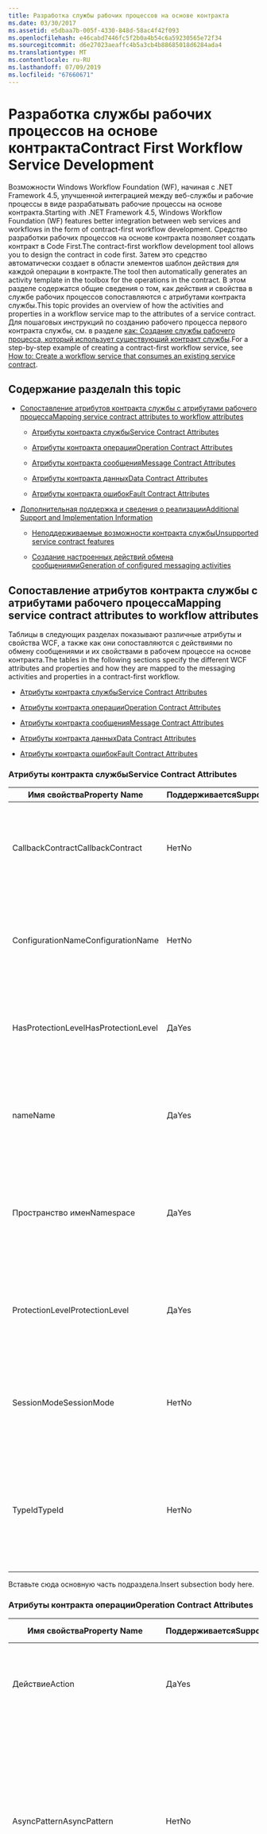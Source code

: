 ```yaml
---
title: Разработка службы рабочих процессов на основе контракта
ms.date: 03/30/2017
ms.assetid: e5dbaa7b-005f-4330-848d-58ac4f42f093
ms.openlocfilehash: e46cabd7446fc5f2b0a4b54c6a59230565e72f34
ms.sourcegitcommit: d6e27023aeaffc4b5a3cb4b88685018d6284ada4
ms.translationtype: MT
ms.contentlocale: ru-RU
ms.lasthandoff: 07/09/2019
ms.locfileid: "67660671"
---
```

# <a name="contract-first-workflow-service-development"></a><span data-ttu-id="357e9-102">Разработка службы рабочих процессов на основе контракта</span><span class="sxs-lookup"><span data-stu-id="357e9-102">Contract First Workflow Service Development</span></span>

<span data-ttu-id="357e9-103">Возможности Windows Workflow Foundation (WF), начиная с .NET Framework 4.5, улучшенной интеграцией между веб-службы и рабочие процессы в виде разрабатывать рабочие процессы на основе контракта.</span><span class="sxs-lookup"><span data-stu-id="357e9-103">Starting with .NET Framework 4.5, Windows Workflow Foundation (WF) features better integration between web services and workflows in the form of contract-first workflow development.</span></span> <span data-ttu-id="357e9-104">Средство разработки рабочих процессов на основе контракта позволяет создать контракт в Code First.</span><span class="sxs-lookup"><span data-stu-id="357e9-104">The contract-first workflow development tool allows you to design the contract in code first.</span></span> <span data-ttu-id="357e9-105">Затем это средство автоматически создает в области элементов шаблон действия для каждой операции в контракте.</span><span class="sxs-lookup"><span data-stu-id="357e9-105">The tool then automatically generates an activity template in the toolbox for the operations in the contract.</span></span> <span data-ttu-id="357e9-106">В этом разделе содержатся общие сведения о том, как действия и свойства в службе рабочих процессов сопоставляются с атрибутами контракта службы.</span><span class="sxs-lookup"><span data-stu-id="357e9-106">This topic provides an overview of how the activities and properties in a workflow service map to the attributes of a service contract.</span></span> <span data-ttu-id="357e9-107">Для пошаговых инструкций по созданию рабочего процесса первого контракта службы, см. в разделе [как: Создание службы рабочего процесса, который использует существующий контракт службы](how-to-create-a-workflow-service-that-consumes-an-existing-service-contract.md).</span><span class="sxs-lookup"><span data-stu-id="357e9-107">For a step-by-step example of creating a contract-first workflow service, see [How to: Create a workflow service that consumes an existing service contract](how-to-create-a-workflow-service-that-consumes-an-existing-service-contract.md).</span></span>

## <a name="in-this-topic"></a><span data-ttu-id="357e9-108">Содержание раздела</span><span class="sxs-lookup"><span data-stu-id="357e9-108">In this topic</span></span>

- [<span data-ttu-id="357e9-109">Сопоставление атрибутов контракта службы с атрибутами рабочего процесса</span><span class="sxs-lookup"><span data-stu-id="357e9-109">Mapping service contract attributes to workflow attributes</span></span>](contract-first-workflow-service-development.md#MappingAttributes)

  - [<span data-ttu-id="357e9-110">Атрибуты контракта службы</span><span class="sxs-lookup"><span data-stu-id="357e9-110">Service Contract Attributes</span></span>](contract-first-workflow-service-development.md#ServiceContract)

  - [<span data-ttu-id="357e9-111">Атрибуты контракта операции</span><span class="sxs-lookup"><span data-stu-id="357e9-111">Operation Contract Attributes</span></span>](contract-first-workflow-service-development.md#OperationContract)

  - [<span data-ttu-id="357e9-112">Атрибуты контракта сообщения</span><span class="sxs-lookup"><span data-stu-id="357e9-112">Message Contract Attributes</span></span>](contract-first-workflow-service-development.md#MessageContract)

  - [<span data-ttu-id="357e9-113">Атрибуты контракта данных</span><span class="sxs-lookup"><span data-stu-id="357e9-113">Data Contract Attributes</span></span>](contract-first-workflow-service-development.md#DataContract)

  - [<span data-ttu-id="357e9-114">Атрибуты контракта ошибок</span><span class="sxs-lookup"><span data-stu-id="357e9-114">Fault Contract Attributes</span></span>](contract-first-workflow-service-development.md#FaultContract)

- [<span data-ttu-id="357e9-115">Дополнительная поддержка и сведения о реализации</span><span class="sxs-lookup"><span data-stu-id="357e9-115">Additional Support and Implementation Information</span></span>](contract-first-workflow-service-development.md#AdditionalSupport)

  - [<span data-ttu-id="357e9-116">Неподдерживаемые возможности контракта службы</span><span class="sxs-lookup"><span data-stu-id="357e9-116">Unsupported service contract features</span></span>](contract-first-workflow-service-development.md#UnsupportedFeatures)

  - [<span data-ttu-id="357e9-117">Создание настроенных действий обмена сообщениями</span><span class="sxs-lookup"><span data-stu-id="357e9-117">Generation of configured messaging activities</span></span>](contract-first-workflow-service-development.md#ActivityGeneration)

## <a name="MappingAttributes"></a> <span data-ttu-id="357e9-118">Сопоставление атрибутов контракта службы с атрибутами рабочего процесса</span><span class="sxs-lookup"><span data-stu-id="357e9-118">Mapping service contract attributes to workflow attributes</span></span>

<span data-ttu-id="357e9-119">Таблицы в следующих разделах показывают различные атрибуты и свойства WCF, а также как они сопоставляются с действиями по обмену сообщениями и их свойствами в рабочем процессе на основе контракта.</span><span class="sxs-lookup"><span data-stu-id="357e9-119">The tables in the following sections specify the different WCF attributes and properties and how they are mapped to the messaging activities and properties in a contract-first workflow.</span></span>

- [<span data-ttu-id="357e9-120">Атрибуты контракта службы</span><span class="sxs-lookup"><span data-stu-id="357e9-120">Service Contract Attributes</span></span>](contract-first-workflow-service-development.md#ServiceContract)

- [<span data-ttu-id="357e9-121">Атрибуты контракта операции</span><span class="sxs-lookup"><span data-stu-id="357e9-121">Operation Contract Attributes</span></span>](contract-first-workflow-service-development.md#OperationContract)

- [<span data-ttu-id="357e9-122">Атрибуты контракта сообщения</span><span class="sxs-lookup"><span data-stu-id="357e9-122">Message Contract Attributes</span></span>](contract-first-workflow-service-development.md#MessageContract)

- [<span data-ttu-id="357e9-123">Атрибуты контракта данных</span><span class="sxs-lookup"><span data-stu-id="357e9-123">Data Contract Attributes</span></span>](contract-first-workflow-service-development.md#DataContract)

- [<span data-ttu-id="357e9-124">Атрибуты контракта ошибок</span><span class="sxs-lookup"><span data-stu-id="357e9-124">Fault Contract Attributes</span></span>](contract-first-workflow-service-development.md#FaultContract)

### <a name="ServiceContract"></a> <span data-ttu-id="357e9-125">Атрибуты контракта службы</span><span class="sxs-lookup"><span data-stu-id="357e9-125">Service Contract Attributes</span></span>

|<span data-ttu-id="357e9-126">Имя свойства</span><span class="sxs-lookup"><span data-stu-id="357e9-126">Property Name</span></span>|<span data-ttu-id="357e9-127">Поддерживается</span><span class="sxs-lookup"><span data-stu-id="357e9-127">Supported</span></span>|<span data-ttu-id="357e9-128">Описание</span><span class="sxs-lookup"><span data-stu-id="357e9-128">Description</span></span>|<span data-ttu-id="357e9-129">Проверка рабочего процесса</span><span class="sxs-lookup"><span data-stu-id="357e9-129">WF Validation</span></span>|
|-------------------|---------------|-----------------|-------------------|
|<span data-ttu-id="357e9-130">CallbackContract</span><span class="sxs-lookup"><span data-stu-id="357e9-130">CallbackContract</span></span>|<span data-ttu-id="357e9-131">Нет</span><span class="sxs-lookup"><span data-stu-id="357e9-131">No</span></span>|<span data-ttu-id="357e9-132">Возвращает или задает тип контракта обратного вызова, если контракт является дуплексным.</span><span class="sxs-lookup"><span data-stu-id="357e9-132">Gets or sets the type of callback contract when the contract is a duplex contract.</span></span>|<span data-ttu-id="357e9-133">(не определено)</span><span class="sxs-lookup"><span data-stu-id="357e9-133">(N/A)</span></span>|
|<span data-ttu-id="357e9-134">ConfigurationName</span><span class="sxs-lookup"><span data-stu-id="357e9-134">ConfigurationName</span></span>|<span data-ttu-id="357e9-135">Нет</span><span class="sxs-lookup"><span data-stu-id="357e9-135">No</span></span>|<span data-ttu-id="357e9-136">Возвращает или задает имя, используемое для поиска службы в файле конфигурации приложения.</span><span class="sxs-lookup"><span data-stu-id="357e9-136">Gets or sets the name used to locate the service in an application configuration file.</span></span>|<span data-ttu-id="357e9-137">(не определено)</span><span class="sxs-lookup"><span data-stu-id="357e9-137">(N/A)</span></span>|
|<span data-ttu-id="357e9-138">HasProtectionLevel</span><span class="sxs-lookup"><span data-stu-id="357e9-138">HasProtectionLevel</span></span>|<span data-ttu-id="357e9-139">Да</span><span class="sxs-lookup"><span data-stu-id="357e9-139">Yes</span></span>|<span data-ttu-id="357e9-140">Возвращает значение, указывающее, присвоен ли участнику уровень защиты.</span><span class="sxs-lookup"><span data-stu-id="357e9-140">Gets a value that indicates whether the member has a protection level assigned.</span></span>|<span data-ttu-id="357e9-141">Свойство Receive.ProtectionLevel не должно иметь значение NULL.</span><span class="sxs-lookup"><span data-stu-id="357e9-141">Receive.ProtectionLevel should not be null.</span></span>|
|<span data-ttu-id="357e9-142">name</span><span class="sxs-lookup"><span data-stu-id="357e9-142">Name</span></span>|<span data-ttu-id="357e9-143">Да</span><span class="sxs-lookup"><span data-stu-id="357e9-143">Yes</span></span>|<span data-ttu-id="357e9-144">Возвращает или задает имя для \<portType > элемент в язык описания веб-служб (WSDL).</span><span class="sxs-lookup"><span data-stu-id="357e9-144">Gets or sets the name for the \<portType> element in Web Services Description Language (WSDL).</span></span>|<span data-ttu-id="357e9-145">Свойство Receive.ServiceContractName.LocalName должно согласовываться.</span><span class="sxs-lookup"><span data-stu-id="357e9-145">Receive.ServiceContractName.LocalName should match.</span></span>|
|<span data-ttu-id="357e9-146">Пространство имен</span><span class="sxs-lookup"><span data-stu-id="357e9-146">Namespace</span></span>|<span data-ttu-id="357e9-147">Да</span><span class="sxs-lookup"><span data-stu-id="357e9-147">Yes</span></span>|<span data-ttu-id="357e9-148">Возвращает или задает пространство имен \<portType > элемент в язык описания веб-служб (WSDL).</span><span class="sxs-lookup"><span data-stu-id="357e9-148">Gets or sets the namespace of the \<portType> element in Web Services Description Language (WSDL).</span></span>|<span data-ttu-id="357e9-149">Свойство Receive.ServiceContractName.NameSpace должно согласовываться.</span><span class="sxs-lookup"><span data-stu-id="357e9-149">Receive.ServiceContractName.NameSpace should match</span></span>|
|<span data-ttu-id="357e9-150">ProtectionLevel</span><span class="sxs-lookup"><span data-stu-id="357e9-150">ProtectionLevel</span></span>|<span data-ttu-id="357e9-151">Да</span><span class="sxs-lookup"><span data-stu-id="357e9-151">Yes</span></span>|<span data-ttu-id="357e9-152">Указывает, должна ли привязка для контракта поддерживать значение свойства ProtectionLevel.</span><span class="sxs-lookup"><span data-stu-id="357e9-152">Specifies whether the binding for the contract must support the value of the ProtectionLevel property.</span></span>|<span data-ttu-id="357e9-153">Свойство Receive.ProtectionLevel должно согласовываться.</span><span class="sxs-lookup"><span data-stu-id="357e9-153">Receive.ProtectionLevel should match.</span></span>|
|<span data-ttu-id="357e9-154">SessionMode</span><span class="sxs-lookup"><span data-stu-id="357e9-154">SessionMode</span></span>|<span data-ttu-id="357e9-155">Нет</span><span class="sxs-lookup"><span data-stu-id="357e9-155">No</span></span>|<span data-ttu-id="357e9-156">Возвращает или задает значение, указывающее, разрешены, запрещены или требуются ли сеансы.</span><span class="sxs-lookup"><span data-stu-id="357e9-156">Gets or sets whether sessions are allowed, not allowed or required.</span></span>|<span data-ttu-id="357e9-157">(не определено)</span><span class="sxs-lookup"><span data-stu-id="357e9-157">(N/A)</span></span>|
|<span data-ttu-id="357e9-158">TypeId</span><span class="sxs-lookup"><span data-stu-id="357e9-158">TypeId</span></span>|<span data-ttu-id="357e9-159">Нет</span><span class="sxs-lookup"><span data-stu-id="357e9-159">No</span></span>|<span data-ttu-id="357e9-160">В случае реализации в производном классе возвращает уникальный идентификатор для этого атрибута.</span><span class="sxs-lookup"><span data-stu-id="357e9-160">When implemented in a derived class, gets a unique identifier for this Attribute.</span></span> <span data-ttu-id="357e9-161">(Наследуется от атрибута.)</span><span class="sxs-lookup"><span data-stu-id="357e9-161">(Inherited from Attribute.)</span></span>|<span data-ttu-id="357e9-162">(не определено)</span><span class="sxs-lookup"><span data-stu-id="357e9-162">(N/A)</span></span>|

<span data-ttu-id="357e9-163">Вставьте сюда основную часть подраздела.</span><span class="sxs-lookup"><span data-stu-id="357e9-163">Insert subsection body here.</span></span>

### <a name="OperationContract"></a> <span data-ttu-id="357e9-164">Атрибуты контракта операции</span><span class="sxs-lookup"><span data-stu-id="357e9-164">Operation Contract Attributes</span></span>

|<span data-ttu-id="357e9-165">Имя свойства</span><span class="sxs-lookup"><span data-stu-id="357e9-165">Property Name</span></span>|<span data-ttu-id="357e9-166">Поддерживается</span><span class="sxs-lookup"><span data-stu-id="357e9-166">Supported</span></span>|<span data-ttu-id="357e9-167">Описание</span><span class="sxs-lookup"><span data-stu-id="357e9-167">Description</span></span>|<span data-ttu-id="357e9-168">Проверка рабочего процесса</span><span class="sxs-lookup"><span data-stu-id="357e9-168">WF Validation</span></span>|
|-------------------|---------------|-----------------|-------------------|
|<span data-ttu-id="357e9-169">Действие</span><span class="sxs-lookup"><span data-stu-id="357e9-169">Action</span></span>|<span data-ttu-id="357e9-170">Да</span><span class="sxs-lookup"><span data-stu-id="357e9-170">Yes</span></span>|<span data-ttu-id="357e9-171">Возвращает или задает действие WS-Addressing сообщения запроса.</span><span class="sxs-lookup"><span data-stu-id="357e9-171">Gets or sets the WS-Addressing action of the request message.</span></span>|<span data-ttu-id="357e9-172">Свойство Receive.Action должно согласовываться.</span><span class="sxs-lookup"><span data-stu-id="357e9-172">Receive.Action should match.</span></span>|
|<span data-ttu-id="357e9-173">AsyncPattern</span><span class="sxs-lookup"><span data-stu-id="357e9-173">AsyncPattern</span></span>|<span data-ttu-id="357e9-174">Нет</span><span class="sxs-lookup"><span data-stu-id="357e9-174">No</span></span>|<span data-ttu-id="357e9-175">Указывает, что операция реализуется асинхронно с помощью Begin\<ИмяМетода > и End\<ИмяМетода > пары методов в контракте службы.</span><span class="sxs-lookup"><span data-stu-id="357e9-175">Indicates that an operation is implemented asynchronously using a Begin\<methodName> and End\<methodName> method pair in a service contract.</span></span>|<span data-ttu-id="357e9-176">(не определено)</span><span class="sxs-lookup"><span data-stu-id="357e9-176">(N/A)</span></span>|
|<span data-ttu-id="357e9-177">HasProtectionLevel</span><span class="sxs-lookup"><span data-stu-id="357e9-177">HasProtectionLevel</span></span>|<span data-ttu-id="357e9-178">Да</span><span class="sxs-lookup"><span data-stu-id="357e9-178">Yes</span></span>|<span data-ttu-id="357e9-179">Возвращает значение, указывающее, должны ли сообщения этой операции шифроваться, подписываться или шифроваться и подписываться.</span><span class="sxs-lookup"><span data-stu-id="357e9-179">Gets a value that indicates whether the messages for this operation must be encrypted, signed, or both.</span></span>|<span data-ttu-id="357e9-180">Свойство Receive.ProtectionLevel не должно иметь значение NULL.</span><span class="sxs-lookup"><span data-stu-id="357e9-180">Receive.ProtectionLevel should not be null.</span></span>|
|<span data-ttu-id="357e9-181">IsInitiating</span><span class="sxs-lookup"><span data-stu-id="357e9-181">IsInitiating</span></span>|<span data-ttu-id="357e9-182">Нет</span><span class="sxs-lookup"><span data-stu-id="357e9-182">No</span></span>|<span data-ttu-id="357e9-183">Возвращает или задает значение, указывающее, реализует ли метод операцию, которая может инициировать сеанс на сервере (если такой сеанс существует).</span><span class="sxs-lookup"><span data-stu-id="357e9-183">Gets or sets a value that indicates whether the method implements an operation that can initiate a session on the server(if such a session exists).</span></span>|<span data-ttu-id="357e9-184">(не определено)</span><span class="sxs-lookup"><span data-stu-id="357e9-184">(N/A)</span></span>|
|<span data-ttu-id="357e9-185">IsOneWay</span><span class="sxs-lookup"><span data-stu-id="357e9-185">IsOneWay</span></span>|<span data-ttu-id="357e9-186">Да</span><span class="sxs-lookup"><span data-stu-id="357e9-186">Yes</span></span>|<span data-ttu-id="357e9-187">Возвращает или задает значение, указывающее, возвращает ли операция ответное сообщение.</span><span class="sxs-lookup"><span data-stu-id="357e9-187">Gets or sets a value that indicates whether an operation returns a reply message.</span></span>|<span data-ttu-id="357e9-188">(Не существует SendReply для этого Receive ИЛИ ReceiveReply для этого Send.)</span><span class="sxs-lookup"><span data-stu-id="357e9-188">(No SendReply for this Receive OR no ReceiveReply for this Send).</span></span>|
|<span data-ttu-id="357e9-189">IsTerminating</span><span class="sxs-lookup"><span data-stu-id="357e9-189">IsTerminating</span></span>|<span data-ttu-id="357e9-190">Нет</span><span class="sxs-lookup"><span data-stu-id="357e9-190">No</span></span>|<span data-ttu-id="357e9-191">Возвращает или задает значение, указывающее, приводит ли операция службы к закрытию сеанса сервером после отправки ответного сообщения, если оно есть.</span><span class="sxs-lookup"><span data-stu-id="357e9-191">Gets or sets a value that indicates whether the service operation causes the server to close the session after the reply message, if any, is sent.</span></span>|<span data-ttu-id="357e9-192">(не определено)</span><span class="sxs-lookup"><span data-stu-id="357e9-192">(N/A)</span></span>|
|<span data-ttu-id="357e9-193">name</span><span class="sxs-lookup"><span data-stu-id="357e9-193">Name</span></span>|<span data-ttu-id="357e9-194">Да</span><span class="sxs-lookup"><span data-stu-id="357e9-194">Yes</span></span>|<span data-ttu-id="357e9-195">Возвращает или задает имя операции.</span><span class="sxs-lookup"><span data-stu-id="357e9-195">Gets or sets the name of the operation.</span></span>|<span data-ttu-id="357e9-196">Свойство Receive.OperationName должно согласовываться.</span><span class="sxs-lookup"><span data-stu-id="357e9-196">Receive.OperationName should match.</span></span>|
|<span data-ttu-id="357e9-197">ProtectionLevel</span><span class="sxs-lookup"><span data-stu-id="357e9-197">ProtectionLevel</span></span>|<span data-ttu-id="357e9-198">Да</span><span class="sxs-lookup"><span data-stu-id="357e9-198">Yes</span></span>|<span data-ttu-id="357e9-199">Возвращает или задает значение, указывающее, должны ли сообщения операции шифроваться, подписываться или шифроваться и подписываться.</span><span class="sxs-lookup"><span data-stu-id="357e9-199">Gets or sets a value that specifies whether the messages of an operation must be encrypted, signed, or both.</span></span>|<span data-ttu-id="357e9-200">Свойство Receive.ProtectionLevel должно согласовываться.</span><span class="sxs-lookup"><span data-stu-id="357e9-200">Receive.ProtectionLevel should match.</span></span>|
|<span data-ttu-id="357e9-201">ReplyAction</span><span class="sxs-lookup"><span data-stu-id="357e9-201">ReplyAction</span></span>|<span data-ttu-id="357e9-202">Да</span><span class="sxs-lookup"><span data-stu-id="357e9-202">Yes</span></span>|<span data-ttu-id="357e9-203">Возвращает или задает значение действия SOAP для ответного сообщения операции.</span><span class="sxs-lookup"><span data-stu-id="357e9-203">Gets or sets the value of the SOAP action for the reply message of the operation.</span></span>|<span data-ttu-id="357e9-204">Свойство SendReply.Action должно согласовываться.</span><span class="sxs-lookup"><span data-stu-id="357e9-204">SendReply.Action should match.</span></span>|
|<span data-ttu-id="357e9-205">TypeId</span><span class="sxs-lookup"><span data-stu-id="357e9-205">TypeId</span></span>|<span data-ttu-id="357e9-206">Нет</span><span class="sxs-lookup"><span data-stu-id="357e9-206">No</span></span>|<span data-ttu-id="357e9-207">В случае реализации в производном классе возвращает уникальный идентификатор для этого атрибута.</span><span class="sxs-lookup"><span data-stu-id="357e9-207">When implemented in a derived class, gets a unique identifier for this Attribute.</span></span> <span data-ttu-id="357e9-208">(Наследуется от атрибута.)</span><span class="sxs-lookup"><span data-stu-id="357e9-208">(Inherited from Attribute.)</span></span>|<span data-ttu-id="357e9-209">(не определено)</span><span class="sxs-lookup"><span data-stu-id="357e9-209">(N/A)</span></span>|

### <a name="MessageContract"></a> <span data-ttu-id="357e9-210">Атрибуты контракта сообщения</span><span class="sxs-lookup"><span data-stu-id="357e9-210">Message Contract Attributes</span></span>

|<span data-ttu-id="357e9-211">Имя свойства</span><span class="sxs-lookup"><span data-stu-id="357e9-211">Property Name</span></span>|<span data-ttu-id="357e9-212">Поддерживается</span><span class="sxs-lookup"><span data-stu-id="357e9-212">Supported</span></span>|<span data-ttu-id="357e9-213">Описание</span><span class="sxs-lookup"><span data-stu-id="357e9-213">Description</span></span>|<span data-ttu-id="357e9-214">Проверка рабочего процесса</span><span class="sxs-lookup"><span data-stu-id="357e9-214">WF Validation</span></span>|
|-------------------|---------------|-----------------|-------------------|
|<span data-ttu-id="357e9-215">HasProtectionLevel</span><span class="sxs-lookup"><span data-stu-id="357e9-215">HasProtectionLevel</span></span>|<span data-ttu-id="357e9-216">Да</span><span class="sxs-lookup"><span data-stu-id="357e9-216">Yes</span></span>|<span data-ttu-id="357e9-217">Возвращает значение, указывающее, присвоен ли сообщению уровень защиты.</span><span class="sxs-lookup"><span data-stu-id="357e9-217">Gets a value that indicates whether the message has a protection level.</span></span>|<span data-ttu-id="357e9-218">Проверка не выполняется (Receive.Content и SendReply.Content должны согласовываться с типом контракта сообщения).</span><span class="sxs-lookup"><span data-stu-id="357e9-218">No validation (Receive.Content and SendReply.Content must match the message contract type).</span></span>|
|<span data-ttu-id="357e9-219">IsWrapped</span><span class="sxs-lookup"><span data-stu-id="357e9-219">IsWrapped</span></span>|<span data-ttu-id="357e9-220">Да</span><span class="sxs-lookup"><span data-stu-id="357e9-220">Yes</span></span>|<span data-ttu-id="357e9-221">Возвращает или задает значение, указывающее, имеет ли текст сообщения элемент программы-оболочки.</span><span class="sxs-lookup"><span data-stu-id="357e9-221">Gets or sets a value that specifies whether the message body has a wrapper element.</span></span>|<span data-ttu-id="357e9-222">Проверка не выполняется (Receive.Content и Sendreply.Content должны согласовываться с типом контракта сообщения).</span><span class="sxs-lookup"><span data-stu-id="357e9-222">No validation (Receive.Content and Sendreply.Content must match the message contract type).</span></span>|
|<span data-ttu-id="357e9-223">ProtectionLevel</span><span class="sxs-lookup"><span data-stu-id="357e9-223">ProtectionLevel</span></span>|<span data-ttu-id="357e9-224">Нет</span><span class="sxs-lookup"><span data-stu-id="357e9-224">No</span></span>|<span data-ttu-id="357e9-225">Возвращает или задает значение, указывающее, необходимо ли шифровать сообщение, подписывать его или и то и другое.</span><span class="sxs-lookup"><span data-stu-id="357e9-225">Gets or sets a value that specified whether the message must be encrypted, signed, or both.</span></span>|<span data-ttu-id="357e9-226">(не определено)</span><span class="sxs-lookup"><span data-stu-id="357e9-226">(N/A)</span></span>|
|<span data-ttu-id="357e9-227">TypeId</span><span class="sxs-lookup"><span data-stu-id="357e9-227">TypeId</span></span>|<span data-ttu-id="357e9-228">Да</span><span class="sxs-lookup"><span data-stu-id="357e9-228">Yes</span></span>|<span data-ttu-id="357e9-229">В случае реализации в производном классе возвращает уникальный идентификатор для этого атрибута.</span><span class="sxs-lookup"><span data-stu-id="357e9-229">When implemented in a derived class, gets a unique identifier for this Attribute.</span></span> <span data-ttu-id="357e9-230">(Наследуется от атрибута.)</span><span class="sxs-lookup"><span data-stu-id="357e9-230">(Inherited from Attribute.)</span></span>|<span data-ttu-id="357e9-231">Проверка не выполняется (Receive.Content и SendReply.Content должны согласовываться с типом контракта сообщения).</span><span class="sxs-lookup"><span data-stu-id="357e9-231">No validation (Receive.Content and SendReply.Content must match the message contract type).</span></span>|
|<span data-ttu-id="357e9-232">WrapperName</span><span class="sxs-lookup"><span data-stu-id="357e9-232">WrapperName</span></span>|<span data-ttu-id="357e9-233">Да</span><span class="sxs-lookup"><span data-stu-id="357e9-233">Yes</span></span>|<span data-ttu-id="357e9-234">Возвращает или задает имя элемента программы-оболочки текста сообщения.</span><span class="sxs-lookup"><span data-stu-id="357e9-234">Gets or sets the name of the wrapper element of the message body.</span></span>|<span data-ttu-id="357e9-235">Проверка не выполняется (Receive.Content и SendReply.Content должны согласовываться с типом контракта сообщения).</span><span class="sxs-lookup"><span data-stu-id="357e9-235">No validation (Receive.Content and SendReply.Content must match the message contract type).</span></span>|
|<span data-ttu-id="357e9-236">WrapperNamespace</span><span class="sxs-lookup"><span data-stu-id="357e9-236">WrapperNamespace</span></span>|<span data-ttu-id="357e9-237">Нет</span><span class="sxs-lookup"><span data-stu-id="357e9-237">No</span></span>|<span data-ttu-id="357e9-238">Возвращает или задает пространство имен элемента программы-оболочки текста сообщения.</span><span class="sxs-lookup"><span data-stu-id="357e9-238">Gets or sets the namespace of the message body wrapper element.</span></span>|<span data-ttu-id="357e9-239">(не определено)</span><span class="sxs-lookup"><span data-stu-id="357e9-239">(N/A)</span></span>|

### <a name="DataContract"></a> <span data-ttu-id="357e9-240">Атрибуты контракта данных</span><span class="sxs-lookup"><span data-stu-id="357e9-240">Data Contract Attributes</span></span>

|<span data-ttu-id="357e9-241">Имя свойства</span><span class="sxs-lookup"><span data-stu-id="357e9-241">Property Name</span></span>|<span data-ttu-id="357e9-242">Поддерживается</span><span class="sxs-lookup"><span data-stu-id="357e9-242">Supported</span></span>|<span data-ttu-id="357e9-243">Описание</span><span class="sxs-lookup"><span data-stu-id="357e9-243">Description</span></span>|<span data-ttu-id="357e9-244">Проверка рабочего процесса</span><span class="sxs-lookup"><span data-stu-id="357e9-244">WF Validation</span></span>|
|-------------------|---------------|-----------------|-------------------|
|<span data-ttu-id="357e9-245">IsReference</span><span class="sxs-lookup"><span data-stu-id="357e9-245">IsReference</span></span>|<span data-ttu-id="357e9-246">Нет</span><span class="sxs-lookup"><span data-stu-id="357e9-246">No</span></span>|<span data-ttu-id="357e9-247">Возвращает или задает значение, указывающее, следует ли сохранять данные ссылки на объект.</span><span class="sxs-lookup"><span data-stu-id="357e9-247">Gets or sets a value that indicates whether to preserve object reference data.</span></span>|<span data-ttu-id="357e9-248">(не определено)</span><span class="sxs-lookup"><span data-stu-id="357e9-248">(N/A)</span></span>|
|<span data-ttu-id="357e9-249">name</span><span class="sxs-lookup"><span data-stu-id="357e9-249">Name</span></span>|<span data-ttu-id="357e9-250">Да</span><span class="sxs-lookup"><span data-stu-id="357e9-250">Yes</span></span>|<span data-ttu-id="357e9-251">Возвращает или задает имя для контракта данных типа.</span><span class="sxs-lookup"><span data-stu-id="357e9-251">Gets or sets the name of the data contract for the type.</span></span>|<span data-ttu-id="357e9-252">Проверка не выполняется (Receive.Content и SendReply.Content должны согласовываться с типом контракта сообщения).</span><span class="sxs-lookup"><span data-stu-id="357e9-252">No validation (Receive.Content and SendReply.Content must match the message contract type).</span></span>|
|<span data-ttu-id="357e9-253">Пространство имен</span><span class="sxs-lookup"><span data-stu-id="357e9-253">Namespace</span></span>|<span data-ttu-id="357e9-254">Да</span><span class="sxs-lookup"><span data-stu-id="357e9-254">Yes</span></span>|<span data-ttu-id="357e9-255">Возвращает или задает пространство имен для контракта данных типа.</span><span class="sxs-lookup"><span data-stu-id="357e9-255">Gets or sets the namespace for the data contract for the type.</span></span>|<span data-ttu-id="357e9-256">Проверка не выполняется (Receive.Content и SendReply.Content должны согласовываться с типом контракта сообщения).</span><span class="sxs-lookup"><span data-stu-id="357e9-256">No validation (Receive.Content and SendReply.Content must match the message contract type).</span></span>|
|<span data-ttu-id="357e9-257">TypeId</span><span class="sxs-lookup"><span data-stu-id="357e9-257">TypeId</span></span>|<span data-ttu-id="357e9-258">Нет</span><span class="sxs-lookup"><span data-stu-id="357e9-258">No</span></span>|<span data-ttu-id="357e9-259">В случае реализации в производном классе возвращает уникальный идентификатор для этого атрибута.</span><span class="sxs-lookup"><span data-stu-id="357e9-259">When implemented in a derived class, gets a unique identifier for this Attribute.</span></span> <span data-ttu-id="357e9-260">(Наследуется от атрибута.)</span><span class="sxs-lookup"><span data-stu-id="357e9-260">(Inherited from Attribute.)</span></span>|<span data-ttu-id="357e9-261">(не определено)</span><span class="sxs-lookup"><span data-stu-id="357e9-261">(N/A)</span></span>|

### <a name="FaultContract"></a> <span data-ttu-id="357e9-262">Атрибуты контракта ошибок</span><span class="sxs-lookup"><span data-stu-id="357e9-262">Fault Contract Attributes</span></span>

|<span data-ttu-id="357e9-263">Имя свойства</span><span class="sxs-lookup"><span data-stu-id="357e9-263">Property Name</span></span>|<span data-ttu-id="357e9-264">Поддерживается</span><span class="sxs-lookup"><span data-stu-id="357e9-264">Supported</span></span>|<span data-ttu-id="357e9-265">Описание</span><span class="sxs-lookup"><span data-stu-id="357e9-265">Description</span></span>|<span data-ttu-id="357e9-266">Проверка рабочего процесса</span><span class="sxs-lookup"><span data-stu-id="357e9-266">WF Validation</span></span>|
|-------------------|---------------|-----------------|-------------------|
|<span data-ttu-id="357e9-267">Действие</span><span class="sxs-lookup"><span data-stu-id="357e9-267">Action</span></span>|<span data-ttu-id="357e9-268">Да</span><span class="sxs-lookup"><span data-stu-id="357e9-268">Yes</span></span>|<span data-ttu-id="357e9-269">Возвращает или задает действие сообщения об ошибке SOAP, которое задается как компонент контракта операции.</span><span class="sxs-lookup"><span data-stu-id="357e9-269">Gets or sets the action of the SOAP fault message that is specified as part of the operation contract.</span></span>|<span data-ttu-id="357e9-270">Свойство SendReply.Action должно согласовываться.</span><span class="sxs-lookup"><span data-stu-id="357e9-270">SendReply.Action should match.</span></span>|
|<span data-ttu-id="357e9-271">DetailType</span><span class="sxs-lookup"><span data-stu-id="357e9-271">DetailType</span></span>|<span data-ttu-id="357e9-272">Да</span><span class="sxs-lookup"><span data-stu-id="357e9-272">Yes</span></span>|<span data-ttu-id="357e9-273">Возвращает тип сериализуемого объекта, который содержит информацию об ошибке.</span><span class="sxs-lookup"><span data-stu-id="357e9-273">Gets the type of a serializable object that contains error information.</span></span>|<span data-ttu-id="357e9-274">Свойство SendReply.Content должно согласовываться с типом.</span><span class="sxs-lookup"><span data-stu-id="357e9-274">SendReply.Content should match the type</span></span>|
|<span data-ttu-id="357e9-275">HasProtectionLevel</span><span class="sxs-lookup"><span data-stu-id="357e9-275">HasProtectionLevel</span></span>|<span data-ttu-id="357e9-276">Нет</span><span class="sxs-lookup"><span data-stu-id="357e9-276">No</span></span>|<span data-ttu-id="357e9-277">Возвращает значение, указывающее, присвоен ли сообщению об ошибке SOAP уровень защиты.</span><span class="sxs-lookup"><span data-stu-id="357e9-277">Gets a value that indicates whether the SOAP fault message has a protection level assigned.</span></span>|<span data-ttu-id="357e9-278">(не определено)</span><span class="sxs-lookup"><span data-stu-id="357e9-278">(N/A)</span></span>|
|<span data-ttu-id="357e9-279">name</span><span class="sxs-lookup"><span data-stu-id="357e9-279">Name</span></span>|<span data-ttu-id="357e9-280">Нет</span><span class="sxs-lookup"><span data-stu-id="357e9-280">No</span></span>|<span data-ttu-id="357e9-281">Возвращает или задает имя сообщения об ошибке в языке WSDL.</span><span class="sxs-lookup"><span data-stu-id="357e9-281">Gets or sets the name of the fault message in Web Services Description Language (WSDL).</span></span>|<span data-ttu-id="357e9-282">(не определено)</span><span class="sxs-lookup"><span data-stu-id="357e9-282">(N/A)</span></span>|
|<span data-ttu-id="357e9-283">Пространство имен</span><span class="sxs-lookup"><span data-stu-id="357e9-283">Namespace</span></span>|<span data-ttu-id="357e9-284">Нет</span><span class="sxs-lookup"><span data-stu-id="357e9-284">No</span></span>|<span data-ttu-id="357e9-285">Возвращает или задает пространство имен ошибки SOAP.</span><span class="sxs-lookup"><span data-stu-id="357e9-285">Gets or sets the namespace of the SOAP fault.</span></span>|<span data-ttu-id="357e9-286">(не определено)</span><span class="sxs-lookup"><span data-stu-id="357e9-286">(N/A)</span></span>|
|<span data-ttu-id="357e9-287">ProtectionLevel</span><span class="sxs-lookup"><span data-stu-id="357e9-287">ProtectionLevel</span></span>|<span data-ttu-id="357e9-288">Нет</span><span class="sxs-lookup"><span data-stu-id="357e9-288">No</span></span>|<span data-ttu-id="357e9-289">Задает уровень защиты, который требуется от привязки для ошибки SOAP.</span><span class="sxs-lookup"><span data-stu-id="357e9-289">Specifies the level of protection the SOAP fault requires from the binding.</span></span>|<span data-ttu-id="357e9-290">(не определено)</span><span class="sxs-lookup"><span data-stu-id="357e9-290">(N/A)</span></span>|
|<span data-ttu-id="357e9-291">TypeId</span><span class="sxs-lookup"><span data-stu-id="357e9-291">TypeId</span></span>|<span data-ttu-id="357e9-292">Нет</span><span class="sxs-lookup"><span data-stu-id="357e9-292">No</span></span>|<span data-ttu-id="357e9-293">В случае реализации в производном классе возвращает уникальный идентификатор для этого атрибута.</span><span class="sxs-lookup"><span data-stu-id="357e9-293">When implemented in a derived class, gets a unique identifier for this Attribute.</span></span> <span data-ttu-id="357e9-294">(Наследуется от атрибута.)</span><span class="sxs-lookup"><span data-stu-id="357e9-294">(Inherited from Attribute.)</span></span>|<span data-ttu-id="357e9-295">(не определено)</span><span class="sxs-lookup"><span data-stu-id="357e9-295">(N/A)</span></span>|

## <a name="AdditionalSupport"></a> <span data-ttu-id="357e9-296">Дополнительная поддержка и сведения о реализации</span><span class="sxs-lookup"><span data-stu-id="357e9-296">Additional Support and Implementation Information</span></span>

- [<span data-ttu-id="357e9-297">Неподдерживаемые возможности контракта службы</span><span class="sxs-lookup"><span data-stu-id="357e9-297">Unsupported service contract features</span></span>](contract-first-workflow-service-development.md#UnsupportedFeatures)

- [<span data-ttu-id="357e9-298">Создание настроенных действий обмена сообщениями</span><span class="sxs-lookup"><span data-stu-id="357e9-298">Generation of configured messaging activities</span></span>](contract-first-workflow-service-development.md#ActivityGeneration)

### <a name="UnsupportedFeatures"></a> <span data-ttu-id="357e9-299">Неподдерживаемые возможности контракта службы</span><span class="sxs-lookup"><span data-stu-id="357e9-299">Unsupported service contract features</span></span>

- <span data-ttu-id="357e9-300">Использовать библиотеку параллельных задач (TPL) в контрактах невозможно.</span><span class="sxs-lookup"><span data-stu-id="357e9-300">Use of TPL (Task Parallel Library) Tasks in contracts is not supported.</span></span>

- <span data-ttu-id="357e9-301">Наследование в контрактах службы не поддерживается.</span><span class="sxs-lookup"><span data-stu-id="357e9-301">Inheritance in Service Contracts is not supported.</span></span>

### <a name="ActivityGeneration"></a> <span data-ttu-id="357e9-302">Создание настроенных действий обмена сообщениями</span><span class="sxs-lookup"><span data-stu-id="357e9-302">Generation of configured messaging activities</span></span>

<span data-ttu-id="357e9-303">Два общих статических метода добавляются в действия <xref:System.ServiceModel.Activities.Receive> и <xref:System.ServiceModel.Activities.SendReply> для поддержки создания предварительно настроенных действий сообщения, если используются службы рабочих процессов на основе контракта.</span><span class="sxs-lookup"><span data-stu-id="357e9-303">Two public static methods are added to the <xref:System.ServiceModel.Activities.Receive> and <xref:System.ServiceModel.Activities.SendReply> activities to support the generation of pre-configured message activities when using contract-first workflow services.</span></span>

- <xref:System.ServiceModel.Activities.Receive.FromOperationDescription%2A?displayProperty=nameWithType>

- <xref:System.ServiceModel.Activities.SendReply.FromOperationDescription%2A?displayProperty=nameWithType>

<span data-ttu-id="357e9-304">Действие, созданное этими методами, должно пройти проверку по контракту и поэтому используется как часть логики проверки для <xref:System.ServiceModel.Activities.Receive> и <xref:System.ServiceModel.Activities.SendReply>.</span><span class="sxs-lookup"><span data-stu-id="357e9-304">The activity generated by these methods should pass contract validation, and therefore these methods are used internally as part of the validation logic for <xref:System.ServiceModel.Activities.Receive> and <xref:System.ServiceModel.Activities.SendReply>.</span></span> <span data-ttu-id="357e9-305">Действия <xref:System.ServiceModel.Activities.Receive.OperationName%2A>, <xref:System.ServiceModel.Activities.Receive.ServiceContractName%2A>, <xref:System.ServiceModel.Activities.Receive.Action%2A>, <xref:System.ServiceModel.Activities.Receive.SerializerOption%2A>, <xref:System.ServiceModel.Activities.Receive.ProtectionLevel%2A> и <xref:System.ServiceModel.Activities.Receive.KnownTypes%2A> предварительно настроены для соответствия импортированному контракту.</span><span class="sxs-lookup"><span data-stu-id="357e9-305">The <xref:System.ServiceModel.Activities.Receive.OperationName%2A>,  <xref:System.ServiceModel.Activities.Receive.ServiceContractName%2A>,  <xref:System.ServiceModel.Activities.Receive.Action%2A>,  <xref:System.ServiceModel.Activities.Receive.SerializerOption%2A>,  <xref:System.ServiceModel.Activities.Receive.ProtectionLevel%2A>, and <xref:System.ServiceModel.Activities.Receive.KnownTypes%2A> are all pre-configured to match the imported contract.</span></span> <span data-ttu-id="357e9-306">На странице свойств содержимого для действий в конструкторе рабочих процессов **сообщение** или **параметры** разделах предварительно настроены для соответствия контракту.</span><span class="sxs-lookup"><span data-stu-id="357e9-306">In the content properties page for the activities in the workflow designer, the **Message** or **Parameters** sections are also pre-configured to match the contract.</span></span>

<span data-ttu-id="357e9-307">Настройки контрактов также обрабатываются путем возвращения набора отдельных ошибок WCF <xref:System.ServiceModel.Activities.SendReply> действия для каждой ошибки, которые отображаются в <xref:System.ServiceModel.Description.OperationDescription.Faults%2A> <xref:System.ServiceModel.Description.FaultDescriptionCollection>.</span><span class="sxs-lookup"><span data-stu-id="357e9-307">WCF fault contracts are also handled by returning a separate set of configured <xref:System.ServiceModel.Activities.SendReply> activities for each of the faults that show up in the <xref:System.ServiceModel.Description.OperationDescription.Faults%2A> <xref:System.ServiceModel.Description.FaultDescriptionCollection>.</span></span>

<span data-ttu-id="357e9-308">Для других частей <xref:System.ServiceModel.Description.OperationDescription> , которые не поддерживаются в службах WF сегодня (поведение WebGet/WebInvoke или поведение пользовательской операции), API будет игнорировать эти значения как часть создания и настройки.</span><span class="sxs-lookup"><span data-stu-id="357e9-308">For other parts of <xref:System.ServiceModel.Description.OperationDescription> that are unsupported by WF services today (e.g. WebGet/WebInvoke behaviors, or custom operation behaviors), the API will ignore those values as part of the generation and configuration.</span></span> <span data-ttu-id="357e9-309">Исключения не формируются.</span><span class="sxs-lookup"><span data-stu-id="357e9-309">No exceptions will be thrown.</span></span>
